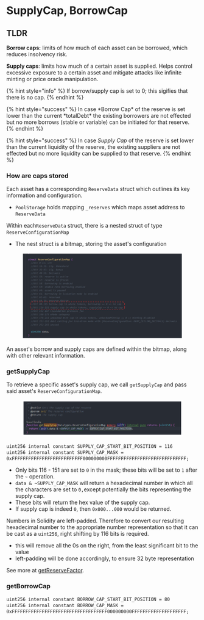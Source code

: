 # SupplyCap, BorrowCap

## TLDR

**Borrow caps:** limits of how much of each asset can be borrowed, which reduces insolvency risk.

**Supply caps**: limits how much of a certain asset is supplied. Helps control excessive exposure to a certain asset and mitigate attacks like infinite minting or price oracle manipulation.

{% hint style="info" %}
If borrow/supply cap is set to 0; this sigifies that there is no cap.
{% endhint %}

{% hint style="success" %}
In case \*Borrow Cap\* of the reserve is set lower than the current \*totalDebt\* the existing borrowers are not effected but no more borrows (stable or variable) can be initiated for that reserve.
{% endhint %}

{% hint style="success" %}
In case _Supply Cap_ of the reserve is set lower than the current liquidity of the reserve, the existing suppliers are not effected but no more liquidity can be supplied to that reserve.
{% endhint %}

### How are caps stored

Each asset has a corresponding `ReserveData` struct which outlines its key information and configuration.&#x20;

* `PoolStorage` holds mapping `_reserves` which maps asset address to `ReserveData`&#x20;

Within each`ReserveData` struct, there is a nested struct of type `ReserveConfigurationMap`&#x20;

* The nest struct is a bitmap, storing the asset's configuration

<figure><img src="../../.gitbook/assets/image (34).png" alt=""><figcaption></figcaption></figure>

An asset's borrow and supply caps are defined within the bitmap, along with other relevant information.&#x20;

### getSupplyCap

To retrieve a specific asset's supply cap, we call `getSupplyCap` and pass said asset's `ReserveConfigurationMap`.

<figure><img src="../../.gitbook/assets/image (88).png" alt=""><figcaption></figcaption></figure>

```solidity
uint256 internal constant SUPPLY_CAP_START_BIT_POSITION = 116
uint256 internal constant SUPPLY_CAP_MASK = 0xFFFFFFFFFFFFFFFFFFFFFFFFFF000000000FFFFFFFFFFFFFFFFFFFFFFFFFFFFF;
```

* Only bits 116 - 151 are set to `0` in the mask; these bits will be set to `1` after the `~` operation.
* `data & ~SUPPLY_CAP_MASK` will return a hexadecimal number in which all the characters are set to `0,`except potentially the bits representing the supply cap.
* These bits will return the hex value of the supply cap.
* If supply cap is indeed `0`, then `0x000...000` would be returned.

Numbers in Solidity are left-padded. Therefore to convert our resulting hexadecimal number to the appropriate number representation so that it can be cast as a `uint256`, right shifting by 116 bits is required.

* this will remove all the 0s on the right, from the least significant bit to the value
* left-padding will be done accordingly, to ensure 32 byte representation

See more at [getReserveFactor](../../primer/bitmap-and-masks/#getreservefactor).

### getBorrowCap

```solidity
uint256 internal constant BORROW_CAP_START_BIT_POSITION = 80
uint256 internal constant BORROW_CAP_MASK = 0xFFFFFFFFFFFFFFFFFFFFFFFFFFFFFFFFFFF000000000FFFFFFFFFFFFFFFFFFFF;
```

